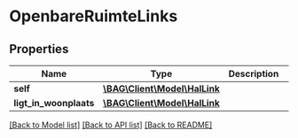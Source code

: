 # OpenbareRuimteLinks

## Properties
Name | Type | Description | Notes
------------ | ------------- | ------------- | -------------
**self** | [**\BAG\Client\Model\HalLink**](HalLink.md) |  | 
**ligt_in_woonplaats** | [**\BAG\Client\Model\HalLink**](HalLink.md) |  | [optional] 

[[Back to Model list]](../../README.md#documentation-for-models) [[Back to API list]](../../README.md#documentation-for-api-endpoints) [[Back to README]](../../README.md)

